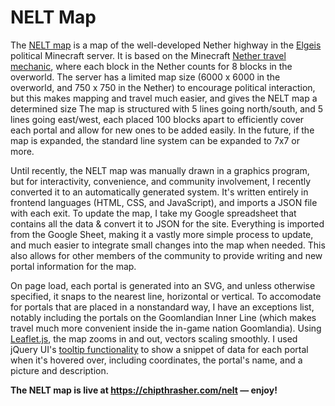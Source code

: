 # NELT Map

The [NELT map](https://chipthrasher.com/nelt) is a map of the well-developed Nether highway in the [Elgeis](https://elgeis.com) political Minecraft server. It is based on the Minecraft [Nether travel mechanic](https://minecraft.gamepedia.com/The_Nether#Traits), where each block in the Nether counts for 8 blocks in the overworld. The server has a limited map size (6000 x 6000 in the overworld, and 750 x 750 in the Nether) to encourage political interaction, but this makes mapping and travel much easier, and gives the NELT map a determined size The map is structured with 5 lines going north/south, and 5 lines going east/west, each placed 100 blocks apart to efficiently cover each portal and allow for new ones to be added easily. In the future, if the map is expanded, the standard line system can be expanded to 7x7 or more.

Until recently, the NELT map was manually drawn in a graphics program, but for interactivity, convenience, and community involvement, I recently converted it to an automatically generated system. It's written entirely in frontend languages (HTML, CSS, and JavaScript), and imports a JSON file with each exit. To update the map, I take my Google spreadsheet that contains all the data & convert it to JSON for the site. Everything is imported from the Google Sheet, making it a vastly more simple process to update, and much easier to integrate small changes into the map when needed. This also allows for other members of the community to provide writing and new portal information for the map.

On page load, each portal is generated into an SVG, and unless otherwise specified, it snaps to the nearest line, horizontal or vertical. To accomodate for portals that are placed in a nonstandard way, I have an exceptions list, notably including the portals on the Goomlandian Inner Line (which makes travel much more convenient inside the in-game nation Goomlandia). Using [Leaflet.js](https://leafletjs.com), the map zooms in and out, vectors scaling smoothly. I used jQuery UI's [tooltip functionality](https://api.jqueryui.com/tooltip) to show a snippet of data for each portal when it's hovered over, including coordinates, the portal's name, and a picture and description.

**The NELT map is live at https://chipthrasher.com/nelt — enjoy!**
